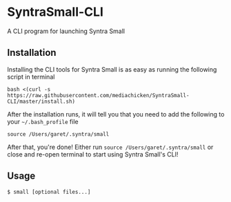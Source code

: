 # SyntraSmall-CLI
A CLI program for launching Syntra Small

## Installation

Installing the CLI tools for Syntra Small is as easy as running the following script in terminal

	bash <(curl -s https://raw.githubusercontent.com/mediachicken/SyntraSmall-CLI/master/install.sh)


After the installation runs, it will tell you that you need to add the following to your `~/.bash_profile` file

	source /Users/garet/.syntra/small

After that, you're done! Either run `source /Users/garet/.syntra/small` or close and re-open terminal to start using Syntra Small's CLI!


## Usage

	$ small [optional files...]